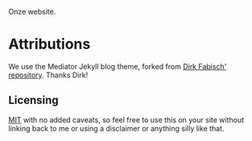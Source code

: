 Onze website.




Attributions
============

We use the Mediator Jekyll blog theme, forked from [Dirk Fabisch' repository](https://github.com/dirkfabisch/mediator). Thanks Dirk!

Licensing
---------

[MIT](https://github.com/dirkfabisch/mediator/blob/master/LICENCE) with no added caveats, so feel free to use this on your site without linking back to me or using a disclaimer or anything silly like that.
